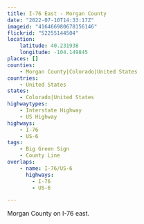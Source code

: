 ```yaml
---
title: I-76 East - Morgan County
date: "2022-07-10T14:33:17Z"
imageid: "416466980678156146"
flickrid: "52255144504"
location:
    latitude: 40.231938
    longitude: -104.149845
places: []
counties:
    - Morgan County|Colorado|United States
countries:
    - United States
states:
    - Colorado|United States
highwaytypes:
    - Interstate Highway
    - US Highway
highways:
    - I-76
    - US-6
tags:
    - Big Green Sign
    - County Line
overlaps:
    - name: I-76/US-6
      highways:
        - I-76
        - US-6

---
```

Morgan County on I-76 east.